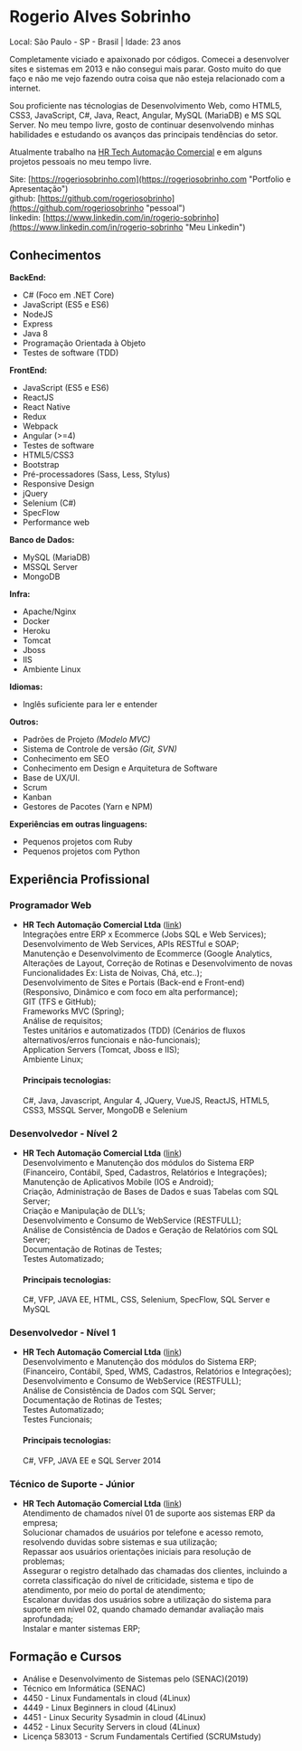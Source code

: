 # Rogerio Alves Sobrinho

Local: São Paulo - SP - Brasil | Idade: 23 anos

Completamente viciado e apaixonado por códigos. Comecei a desenvolver sites e sistemas em 2013 e não consegui mais parar.
Gosto muito do que faço e não me vejo fazendo outra coisa que não esteja relacionado com a internet.

Sou proficiente nas técnologias de Desenvolvimento Web, como HTML5, CSS3, JavaScript, C#, Java, React, Angular, MySQL (MariaDB) e MS SQL Server. No meu tempo livre, gosto de continuar desenvolvendo minhas habilidades e estudando os avanços das principais tendências do setor.

Atualmente trabalho na [HR Tech Automação Comercial](http://hrtech.com.br "Link") e em alguns projetos pessoais no meu tempo livre.

Site: [https://rogeriosobrinho.com](https://rogeriosobrinho.com "Portfolio e Apresentação")  
github: [https://github.com/rogeriosobrinho](https://github.com/rogeriosobrinho "pessoal")  
linkedin: [https://www.linkedin.com/in/rogerio-sobrinho](https://www.linkedin.com/in/rogerio-sobrinho "Meu Linkedin")  

## Conhecimentos

**BackEnd:**
* C# (Foco em .NET Core)
* JavaScript (ES5 e ES6)
* NodeJS
* Express
* Java 8
* Programação Orientada à Objeto
* Testes de software (TDD)

**FrontEnd:**
* JavaScript (ES5 e ES6)
* ReactJS
* React Native
* Redux
* Webpack
* Angular (>=4)
* Testes de software
* HTML5/CSS3
* Bootstrap
* Pré-processadores (Sass, Less, Stylus)
* Responsive Design
* jQuery
* Selenium (C#)
* SpecFlow
* Performance web

**Banco de Dados:**
* MySQL (MariaDB)
* MSSQL Server
* MongoDB

**Infra:**
* Apache/Nginx
* Docker
* Heroku
* Tomcat
* Jboss 
* IIS
* Ambiente Linux

**Idiomas:**
* Inglês suficiente para ler e entender

**Outros:**
* Padrões de Projeto *(Modelo MVC)*
* Sistema de Controle de versão *(Git, SVN)*
* Conhecimento em SEO
* Conhecimento em Design e Arquitetura de Software
* Base de UX/UI.
* Scrum
* Kanban
* Gestores de Pacotes (Yarn e NPM)

**Experiências em outras linguagens:**
* Pequenos projetos com Ruby
* Pequenos projetos com Python

## Experiência Profissional 

### Programador Web
* **HR Tech Automação Comercial Ltda** ([link](http://hrtech.com.br "HRTech"))  
  Integrações entre ERP x Ecommerce (Jobs SQL e Web Services);  
  Desenvolvimento de Web Services, APIs RESTful e SOAP;  
  Manutenção e Desenvolvimento de Ecommerce (Google Analytics, Alterações de Layout, 
  Correção de Rotinas e Desenvolvimento de novas Funcionalidades Ex: Lista de Noivas, Chá, etc..);  
  Desenvolvimento de Sites e Portais (Back-end e Front-end) (Responsivo, Dinâmico e com foco em alta
  performance);  
  GIT (TFS e GitHub);  
  Frameworks MVC (Spring);  
  Análise de requisitos;  
  Testes unitários e automatizados (TDD) (Cenários de fluxos alternativos/erros funcionais e não-funcionais);  
  Application Servers (Tomcat, Jboss e IIS);  
  Ambiente Linux;  
  
  #### Principais tecnologias:
  C#, Java, Javascript, Angular 4, JQuery, VueJS, ReactJS, HTML5, CSS3, MSSQL Server, MongoDB e Selenium
  
### Desenvolvedor - Nível 2
* **HR Tech Automação Comercial Ltda** ([link](http://hrtech.com.br "HRTech"))  
  Desenvolvimento e Manutenção dos módulos do Sistema ERP (Financeiro, Contábil, Sped, Cadastros,
  Relatórios e Integrações);  
  Manutenção de Aplicativos Mobile (IOS e Android);  
  Criação, Administração de Bases de Dados e suas Tabelas com SQL Server;  
  Criação e Manipulação de DLL’s;  
  Desenvolvimento e Consumo de WebService (RESTFULL);  
  Análise de Consistência de Dados e Geração de Relatórios com SQL Server;  
  Documentação de Rotinas de Testes;  
  Testes Automatizado;  
  
  #### Principais tecnologias:
  C#, VFP, JAVA EE, HTML, CSS, Selenium, SpecFlow, SQL Server e MySQL
  
### Desenvolvedor - Nível 1
* **HR Tech Automação Comercial Ltda** ([link](http://hrtech.com.br "HRTech"))  
  Desenvolvimento e Manutenção dos módulos do Sistema ERP;  
  (Financeiro, Contábil, Sped, WMS, Cadastros, Relatórios e Integrações);  
  Desenvolvimento e Consumo de WebService (RESTFULL);  
  Análise de Consistência de Dados com SQL Server;  
  Documentação de Rotinas de Testes;  
  Testes Automatizado;  
  Testes Funcionais;  
  
  #### Principais tecnologias:
  C#, VFP, JAVA EE e SQL Server 2014
 
### Técnico de Suporte - Júnior
* **HR Tech Automação Comercial Ltda** ([link](http://hrtech.com.br "HRTech"))  
  Atendimento de chamados nível 01 de suporte aos sistemas ERP da empresa;  
  Solucionar chamados de usuários por telefone e acesso remoto, resolvendo duvidas sobre sistemas e sua
  utilização;  
  Repassar aos usuários orientações iniciais para resolução de problemas;  
  Assegurar o registro detalhado das chamadas dos clientes, incluindo a correta classificação do nível de
  criticidade, sistema e tipo de atendimento, por meio do portal de atendimento;  
  Escalonar duvidas dos usuários sobre a utilização do sistema para suporte em nível 02, quando chamado
  demandar avaliação mais aprofundada;  
  Instalar e manter sistemas ERP;  

  
## Formação e Cursos

* Análise e Desenvolvimento de Sistemas pelo (SENAC)(2019)  
* Técnico em Informática (SENAC)  
* 4450 - Linux Fundamentals in cloud (4Linux)  
* 4449 - Linux Beginners in cloud (4Linux)  
* 4451 - Linux Security Sysadmin in cloud (4Linux)  
* 4452 - Linux Security Servers in cloud (4Linux)  
* Licença 583013 - Scrum Fundamentals Certified (SCRUMstudy)  
